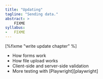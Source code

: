 ```yaml
---
title: "Updating"
tagline: "Sending data."
abstract: >
    FIXME
syllabus:
-   FIXME
---
```


[%fixme "write update chapter" %]

-   How forms work
-   How file upload works
-   Client-side and server-side validation
-   More testing with [Playwright][playwright]
